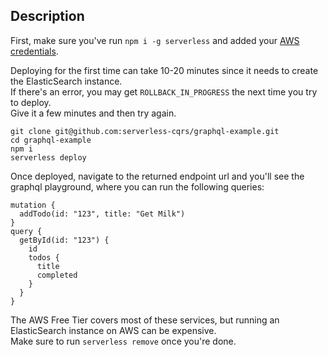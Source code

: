 ## Description

First, make sure you've run `npm i -g serverless` and added your [AWS credentials](https://serverless.com/framework/docs/providers/aws/guide/credentials/).

Deploying for the first time can take 10-20 minutes since it needs to create the ElasticSearch instance.  
If there's an error, you may get `ROLLBACK_IN_PROGRESS` the next time you try to deploy.  
Give it a few minutes and then try again.
```
git clone git@github.com:serverless-cqrs/graphql-example.git
cd graphql-example
npm i
serverless deploy
```

Once deployed, navigate to the returned endpoint url and you'll see the graphql playground, where you can run the following queries:
```
mutation {
  addTodo(id: "123", title: "Get Milk")
}
query {
  getById(id: "123") {
    id
    todos {
      title
      completed
    }
  }
}
```
The AWS Free Tier covers most of these services, but running an ElasticSearch instance on AWS can be expensive.  
Make sure to run `serverless remove` once you're done.